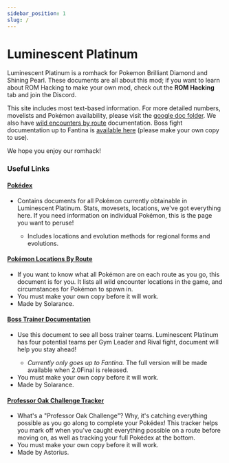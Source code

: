 ```yaml
---
sidebar_position: 1
slug: /
---
```


# Luminescent Platinum

Luminescent Platinum is a romhack for Pokemon Brilliant Diamond and Shining Pearl. These documents are all about this mod; if you want to learn about ROM Hacking to make your own mod, check out the **ROM Hacking** tab and join the Discord.

This site includes most text-based information. For more detailed numbers, movelists and Pokémon availability, please visit the [google doc folder](https://drive.google.com/drive/folders/1b3b3GDXKCP6KY1E0cMStnYg6y0gTPZYM). We also have [wild encounters by route](https://docs.google.com/spreadsheets/d/1a-NSfEgtt8kAr1cXwKkmY2SylYMs2tUG5tMSIhK0-OY/edit?usp=sharing) documentation. Boss fight documentation up to Fantina is [available here](https://docs.google.com/spreadsheets/d/1hUVPaxr0norFBDfCRX1lp8hy3eae0zno36Cg2cMH080/edit?usp=sharing) (please make your own copy to use).

We hope you enjoy our romhack!

### Useful Links
<h4><a href="https://drive.google.com/drive/folders/1b3b3GDXKCP6KY1E0cMStnYg6y0gTPZYM">Pokédex</a></h4>
<ul><li>Contains documents for all Pokémon currently obtainable in Luminescent Platinum. Stats, movesets, locations, we've got everything here. If you need information on individual Pokémon, this is the page you want to peruse!</li>
<ul><li>Includes locations and evolution methods for regional forms and evolutions.</li></ul></ul>

<h4><a href="https://docs.google.com/spreadsheets/d/1a-NSfEgtt8kAr1cXwKkmY2SylYMs2tUG5tMSIhK0-OY/edit?usp=sharing">Pokémon Locations By Route</a></h4>
<ul><li>If you want to know what all Pokémon are on each route as you go, this document is for you. It lists all wild encounter locations in the game, and circumstances for Pokémon to spawn in.</li>
<li>You must make your own copy before it will work.</li>
<li>Made by Solarance.</li></ul>

<h4><a href="https://docs.google.com/spreadsheets/d/1hUVPaxr0norFBDfCRX1lp8hy3eae0zno36Cg2cMH080/edit?usp=sharing">Boss Trainer Documentation</a></h4>
<ul><li>Use this document to see all boss trainer teams. Luminescent Platinum has four potential teams per Gym Leader and Rival fight, document will help you stay ahead!</li>
<ul><li> <em>Currently only goes up to Fantina.</em> The full version will be made available when 2.0Final is released.</li></ul>
<li>You must make your own copy before it will work.</li>
<li>Made by Solarance.</li></ul>

<h4><a href="https://docs.google.com/spreadsheets/d/133FFeo8GooaxUnlbInP5TL-bEwhwB2bMoxhqLdfEl94/edit#gid=1663592077">Professor Oak Challenge Tracker</a></h4>
<ul><li>What's a "Professor Oak Challenge"? Why, it's catching everything possible as you go along to complete your Pokédex! This tracker helps you mark off when you've caught everything possible on a route before moving on, as well as tracking your full Pokédex at the bottom.</li>
<li>You must make your own copy before it will work.</li>
<li>Made by Astorius.</li>
